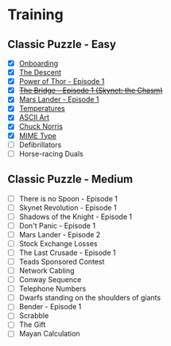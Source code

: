 # Training

## Classic Puzzle - Easy

- [x] [Onboarding](training/easy/onboarding.py)
- [x] [The Descent](training/easy/the-descent.py)
- [x] [Power of Thor - Episode 1](training/easy/power-of-thor-episode-1.py)
- [x] ~~[The Bridge - Episode 1 (Skynet: the Chasm)](training/easy/the-bridge-episode-1.py)~~
- [x] [Mars Lander - Episode 1](training/easy/mars-lander-episode-1.py)
- [x] [Temperatures](training/easy/temperatures.py)
- [x] [ASCII Art](training/easy/ascii-art.py)
- [x] [Chuck Norris](training/easy/chuck-norris.py)
- [x] [MIME Type](training/easy/mime-type.py)
- [ ] Defibrillators
- [ ] Horse-racing Duals

## Classic Puzzle - Medium

- [ ] There is no Spoon - Episode 1
- [ ] Skynet Revolution - Episode 1
- [ ] Shadows of the Knight - Episode 1
- [ ] Don't Panic - Episode 1
- [ ] Mars Lander - Episode 2
- [ ] Stock Exchange Losses
- [ ] The Last Crusade - Episode 1
- [ ] Teads Sponsored Contest
- [ ] Network Cabling
- [ ] Conway Sequence
- [ ] Telephone Numbers
- [ ] Dwarfs standing on the shoulders of giants
- [ ] Bender - Episode 1
- [ ] Scrabble
- [ ] The Gift
- [ ] Mayan Calculation
